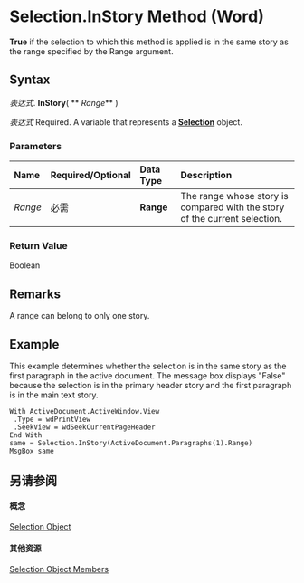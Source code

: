 
# Selection.InStory Method (Word)

 **True** if the selection to which this method is applied is in the same story as the range specified by the Range argument.


## Syntax

 _表达式_. **InStory**( ** _Range_** )

 _表达式_ Required. A variable that represents a **[Selection](7b574a91-c33e-ecfd-6783-6b7528b2ed8f.md)** object.


### Parameters



|**Name**|**Required/Optional**|**Data Type**|**Description**|
|:-----|:-----|:-----|:-----|
| _Range_|必需|**Range**|The range whose story is compared with the story of the current selection.|

### Return Value

Boolean


## Remarks

A range can belong to only one story.


## Example

This example determines whether the selection is in the same story as the first paragraph in the active document. The message box displays "False" because the selection is in the primary header story and the first paragraph is in the main text story.


```
With ActiveDocument.ActiveWindow.View 
 .Type = wdPrintView 
 .SeekView = wdSeekCurrentPageHeader 
End With 
same = Selection.InStory(ActiveDocument.Paragraphs(1).Range) 
MsgBox same
```


## 另请参阅


#### 概念


[Selection Object](7b574a91-c33e-ecfd-6783-6b7528b2ed8f.md)
#### 其他资源


[Selection Object Members](http://msdn.microsoft.com/library/71e67a43-d40a-ad9a-8ef2-c5c487733e0d%28Office.15%29.aspx)